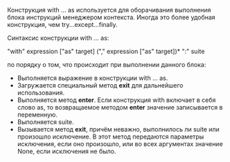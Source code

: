 Конструкция with ... as используется для оборачивания выполнения блока инструкций менеджером контекста. Иногда это более удобная конструкция, чем try...except...finally.

Синтаксис конструкции with ... as:

"with" expression ["as" target] ("," expression ["as" target])* ":"
    suite

по порядку о том, что происходит при выполнении данного блока:

- Выполняется выражение в конструкции with ... as.
- Загружается специальный метод __exit__ для дальнейшего использования.
- Выполняется метод __enter__. Если конструкция with включает в себя слово as, то возвращаемое методом __enter__ значение записывается в переменную.
- Выполняется suite.
- Вызывается метод __exit__, причём неважно, выполнилось ли suite или произошло исключение. В этот метод передаются параметры исключения, если оно произошло, или во всех аргументах значение None, если исключения не было.